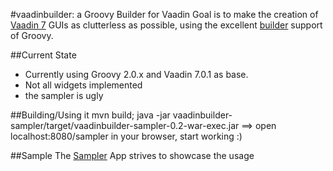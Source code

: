 #vaadinbuilder: a Groovy Builder for Vaadin
Goal is to make the creation of [Vaadin 7](https://vaadin.com) GUIs as clutterless as possible, using the excellent
[builder](http://docs.codehaus.org/display/GROOVY/BuilderSupport) support of Groovy.

##Current State
* Currently using Groovy 2.0.x and Vaadin 7.0.1 as base.
* Not all widgets implemented
* the sampler is ugly

##Building/Using it
    mvn build; java -jar vaadinbuilder-sampler/target/vaadinbuilder-sampler-0.2-war-exec.jar
==> open localhost:8080/sampler in your browser, start working :)


##Sample
The [Sampler](https://github.com/kindofwhat/vaadinbuilder/blob/master/vaadinbuilder-sampler/src/main/groovy/org/groovyvaadin/sampler/VaadinBuilderSamplerApplication.groovy)
App strives to showcase the usage




